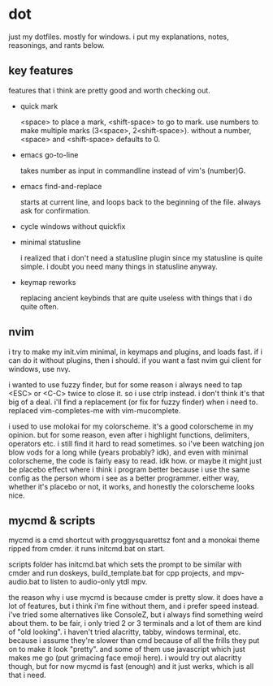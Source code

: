 # dot
just my dotfiles.
mostly for windows.
i put my explanations, notes, reasonings, and rants below.

## key features
features that i think are pretty good and worth checking out.
* quick mark

    \<space\> to place a mark, \<shift-space\> to go to mark. use numbers to make multiple marks (3\<space\>, 2\<shift-space\>). without a number, \<space\> and \<shift-space\> defaults to 0.
* emacs go-to-line

    takes number as input in commandline instead of vim's (number)G.
* emacs find-and-replace

    starts at current line, and loops back to the beginning of the file. always ask for confirmation.
* cycle windows without quickfix
* minimal statusline

    i realized that i don't need a statusline plugin since my statusline is quite simple. i doubt you need many things in statusline anyway.
* keymap reworks

    replacing ancient keybinds that are quite useless with things that i do quite often.

## nvim
i try to make my init.vim minimal, in keymaps and plugins, and loads fast. if i can do it without plugins, then i should. if you want a fast nvim gui client for windows, use nvy.

i wanted to use fuzzy finder, but for some reason i always need to tap \<ESC\> or \<C-C\> twice to close it. so i use ctrlp instead. i don't think it's that big of a deal. i'll find a replacement (or fix for fuzzy finder) when i need to.
replaced vim-completes-me with vim-mucomplete.

i used to use molokai for my colorscheme. it's a good colorscheme in my opinion. but for some reason, even after i highlight functions, delimiters, operators etc. i still find it hard to read sometimes. so i've been watching jon blow vods for a long while (years probably? idk), and even with minimal colorscheme, the code is fairly easy to read. idk how. or maybe it might just be placebo effect where i think i program better because i use the same config as the person whom i see as a better programmer. either way, whether it's placebo or not, it works, and honestly the colorscheme looks nice.

## mycmd & scripts
mycmd is a cmd shortcut with proggysquarettsz font and a monokai theme ripped from cmder. it runs initcmd.bat on start.

scripts folder has initcmd.bat which sets the prompt to be similar with cmder and run doskeys, build\_template.bat for cpp projects, and mpv-audio.bat to listen to audio-only ytdl mpv.

the reason why i use mycmd is because cmder is pretty slow. it does have a lot of features, but i think i'm fine without them, and i prefer speed instead. i've tried some alternatives like ConsoleZ, but i always find something weird about them. to be fair, i only tried 2 or 3 terminals and a lot of them are kind of "old looking". i haven't tried alacritty, tabby, windows terminal, etc. because i assume they're slower than cmd because of all the frills they put on to make it look "pretty". and some of them use javascript which just makes me go (put grimacing face emoji here). i would try out alacritty though, but for now mycmd is fast (enough) and it just werks, which is all that i need.

